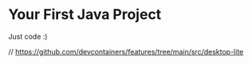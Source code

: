 # Your First Java Project

Just code :)


// https://github.com/devcontainers/features/tree/main/src/desktop-lite
